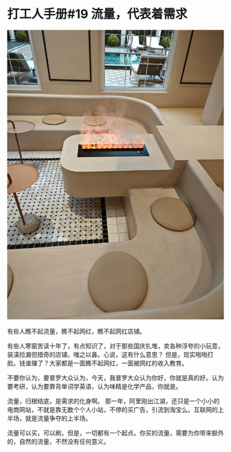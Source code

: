 # 打工人手册#19 流量，代表着需求

 ![](img/60fbc719-14fb-40ce-8786-2c39ac540913.jpg)
 
有些人瞧不起流量，瞧不起网红，瞧不起网红店铺。

有些人寒窗苦读十年了，有点知识了，对于那些国庆扎堆，卖各种浮夸的小玩意，装潢捡漏但猎奇的店铺，嗤之以鼻。心说，这有什么意思？
但是，现实啪啪打脸。钱谁赚了？大家都是一面瞧不起网红，一面被网红的收入教育。

不要你认为，要普罗大众认为，今天，我普罗大众认为你好，你就是真的好。认为要考研，认为要靠背单词学英语，认为味精是化学产品，你就是。

流量，归根结底，是需求的化身啊。
那一年，阿里刚出江湖，还只是一个小小的电商网站，不就是靠无数个个人小站，不停的买广告，引流到淘宝么。互联网的上半场，就是流量争夺的上半场。

流量可以买，可以刷，但是，一切都有一个起点。你买的流量，需要为你带来额外的，自然的流量，不然没有任何意义。